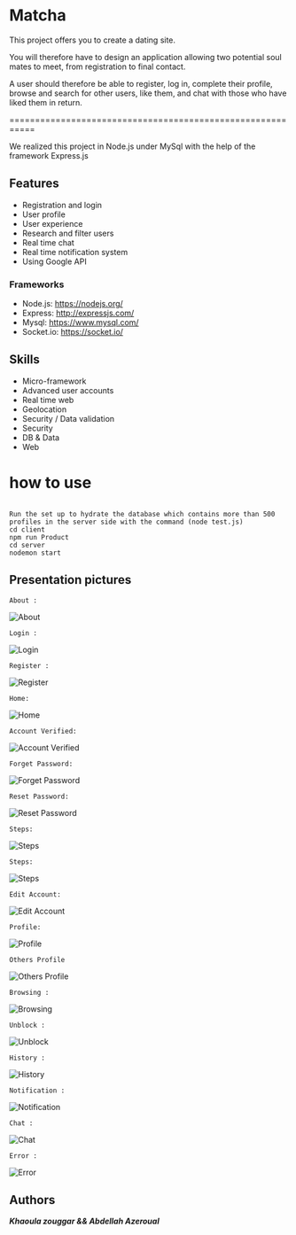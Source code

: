# Matcha
This project offers you to create a dating site.

You will therefore have to design an application allowing two potential soul mates to meet,
from registration to final contact.

A user should therefore be able to register, log in, complete their profile, browse and search for other users,
like them, and chat with those who have liked them in return.

===========================================================

We realized this project in Node.js under MySql with the help of the framework Express.js

## Features

- Registration and login
- User profile
- User experience
- Research and filter users
- Real time chat
- Real time notification system
- Using Google API

### Frameworks

- Node.js: https://nodejs.org/
- Express: http://expressjs.com/
- Mysql: https://www.mysql.com/
- Socket.io: https://socket.io/

## Skills

- Micro-framework
- Advanced user accounts
- Real time web
- Geolocation
- Security / Data validation
- Security
- DB & Data
- Web

# how to use
```

Run the set up to hydrate the database which contains more than 500 profiles in the server side with the command (node test.js)
cd client
npm run Product
cd server
nodemon start 

```

## Presentation pictures

```
About :
```
![About](https://github.com/khaoulazouggar/matcha/blob/master/Images/Screen%20Shot%202021-03-18%20at%2010.22.14%20AM.png?raw=true)
 ```
 Login :
 ```
 ![Login](https://github.com/khaoulazouggar/matcha/raw/master/Images/Screen%20Shot%202021-03-18%20at%2010.21.56%20AM.png)
 ```
 Register :
 ```
 ![Register](https://github.com/khaoulazouggar/matcha/raw/master/Images/Screen%20Shot%202021-03-18%20at%2010.21.38%20AM.png)
 ```
 Home: 
 ```
 ![Home](https://github.com/khaoulazouggar/matcha/raw/master/Images/Screen%20Shot%202021-03-18%20at%2010.19.39%20AM.png)
 ```
 Account Verified: 
 ```
 ![Account Verified](https://github.com/khaoulazouggar/Matcha/blob/master/Images/Screen%Shot%2021-03-18%at%10.23.58%AM.png)
 ```
 Forget Password: 
 ```
 ![Forget Password](https://github.com/khaoulazouggar/Matcha/blob/master/Images/Screen%Shot%2021-03-18%at%10.24.18%AM.png)
 ```
 Reset Password: 
 ```
 ![Reset Password](https://github.com/khaoulazouggar/Matcha/blob/master/Images/Screen%Shot%2021-03-18%at%10.25.01%AM.png)
 ```
 Steps: 
 ```
 ![Steps](https://github.com/khaoulazouggar/Matcha/blob/master/Images/Screen%Shot%2021-03-18%at%10.25.52%AM.png)
 ```
 Steps: 
 ```
 ![Steps](https://github.com/khaoulazouggar/Matcha/blob/master/Images/Screen%Shot%2021-03-18%at%10.26.38%AM.png)
 ```
 Edit Account: 
 ```
 ![Edit Account](https://github.com/khaoulazouggar/Matcha/blob/master/Images/Screen%Shot%2021-03-18%at%10.31.57%AM.png)
 ```
 Profile: 
 ```
 ![Profile](https://github.com/khaoulazouggar/Matcha/blob/master/Images/Screen%Shot%2021-03-18%at%10.32.19%AM.png)
 ``` 
 Others Profile
 ```
 ![Others Profile](https://github.com/khaoulazouggar/Matcha/blob/master/Images/Screen%Shot%2021-03-18%at%10.33.21%AM.png)
 ```
 Browsing :
 ```
 ![Browsing](https://github.com/khaoulazouggar/Matcha/blob/master/Images/Screen%Shot%2021-03-18%at%10.34.04%AM.png)
 ``` 
 Unblock :
 ```
 ![Unblock](https://github.com/khaoulazouggar/Matcha/blob/master/Images/Screen%Shot%2021-03-18%at%10.35.05%AM.png)
 ```
 History : 
 ```
 ![History](https://github.com/khaoulazouggar/Matcha/blob/master/Images/Screen%Shot%2021-03-18%at%10.35.19%AM.png)
 ```
 Notification : 
 ```
 ![Notification](https://github.com/khaoulazouggar/Matcha/blob/master/Images/Screen%Shot%2021-03-18%at%10.39.42%AM.png)
 ``` 
 Chat :
 ```
 ![Chat](https://github.com/khaoulazouggar/Matcha/blob/master/Images/Screen%Shot%2021-03-18%at%10.40.41%AM.png)
 ```
 Error : 
 ```
 ![Error](https://github.com/khaoulazouggar/Matcha/blob/master/Images/Screen%Shot%2021-03-18%at%10.41.10%AM.png)

## Authors

***Khaoula zouggar && Abdellah Azeroual***
